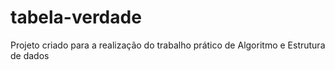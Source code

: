 # tabela-verdade
Projeto criado para a realização do trabalho prático de Algoritmo e Estrutura de dados
